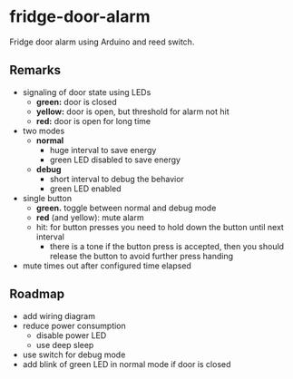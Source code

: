 # fridge-door-alarm

Fridge door alarm using Arduino and reed switch.


## Remarks

* signaling of door state using LEDs
  * **green:** door is closed
  * **yellow:** door is open, but threshold for alarm not hit
  * **red:** door is open for long time
* two modes
  * **normal**
    * huge interval to save energy
    * green LED disabled to save energy
  * **debug**
    * short interval to debug the behavior
    * green LED enabled
* single button
  * **green.** toggle between normal and debug mode
  * **red** (and yellow): mute alarm
  * hit: for button presses you need to hold down the button until next interval
    * there is a tone if the button press is accepted, then you should release the button to avoid further press handing
* mute times out after configured time elapsed


## Roadmap

* add wiring diagram
* reduce power consumption
  * disable power LED
  * use deep sleep
* use switch for debug mode
* add blink of green LED in normal mode if door is closed
